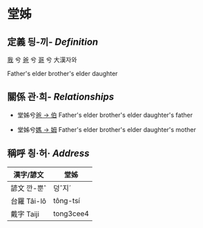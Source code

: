 # 堂姊
## 定義 딍-끼- _Definition_
[我](member1.md) 兮 [爸](member2.md) 兮 [哥](member10.md) 兮 大漢자와

Father's elder brother's elder daughter

## 關係 관·희- _Relationships_

- 堂姊兮[爸 → 伯](member10.md) Father's elder brother's elder daughter's father

- 堂姊兮[媽 → 姆](member33.md) Father's elder brother's elder daughter's mother



## 稱呼 칑·허· _Address_

漢字/諺文 | 堂姊
--- | ---
諺文 깐-뿐ˆ | 덩ˆ지ˊ
台羅 Tâi-lô | tông-tsí
戴字 Taiji | tong3cee4


